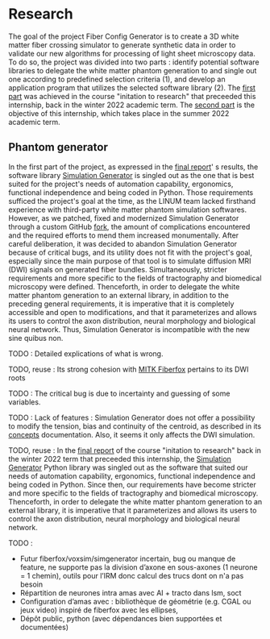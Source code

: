 # Research

The goal of the project Fiber Config Generator is to create a 3D white matter fiber crossing simulator to generate
synthetic data in order to validate our new algorithms for processing of light sheet microscopy data. To do so, the
project was divided into two parts : identify potential software libraries to delegate the white matter phantom
generation to and single out one according to predefined selection criteria (1), and develop an application program that
utilizes the selected software library (2).
The [first part](https://github.com/linum-uqam/inf6200-h2022-benoit-dubreuil/) was achieved in the course "initation to
research" that preceeded this internship, back in the winter 2022 academic term. The [second part](/README.md) is the
objective of this internship, which takes place in the summer 2022 academic term.


## Phantom generator

In the first part of the project, as expressed in
the [final report](https://github.com/linum-uqam/inf6200-h2022-benoit-dubreuil/blob/main/report/2022_inf6200_benoit_dubreuil.pdf)'
s results, the software library [Simulation Generator](https://github.com/AlexVCaron/voxsim) is singled out as the one
that is best suited for the project's needs of automation capability, ergonomics, functional independence and being
coded in Python. Those requirements sufficed the project's goal at the time, as the LINUM team lacked firsthand
experience with third-party white matter phantom simulation softwares. However, as we patched, fixed and modernized
Simulation Generator through a custom GitHub [fork](https://github.com/benoit-dubreuil/voxsim), the amount of
complications encountered and the required efforts to mend them increased monumentally. After careful deliberation, it
was decided to abandon Simulation Generator because of critical bugs, and its utility does not fit with the project's
goal, especially since the main purpose of that tool is to simulate diffusion MRI (DWI) signals on generated fiber
bundles. Simultaneously, stricter requirements and more specific to the fields of tractography and biomedical microscopy
were defined. Thenceforth, in order to delegate the white matter phantom generation to an external library, in addition
to the preceding general requirements, it is imperative that it is completely accessible and open to modifications, and
that it parameterizes and allows its users to control the axon distribution, neural morphology and biological neural
network. Thus, Simulation Generator is incompatible with the new sine quibus non.

TODO : Detailed explications of what is wrong.

TODO, reuse : Its strong cohesion with [MITK Fiberfox](https://docs.mitk.org/2018.04/org_mitk_views_fiberfoxview.html)
pertains to its DWI roots

TODO : The critical bug is due to incertainty and guessing of some variables.

TODO : Lack of features : Simulation Generator does not offer a possibility to modify the tension, bias and continuity
of the centroid, as described in
its [concepts](https://github.com/AlexVCaron/voxsim/blob/master/.cache/doc/concepts.rst) documentation. Also, it seems
it only affects the DWI simulation.

TODO, reuse :
In
the [final report](https://github.com/linum-uqam/inf6200-h2022-benoit-dubreuil/blob/main/report/2022_inf6200_benoit_dubreuil.pdf)
of the course "initation to research" back in the winter 2022 term that preceeded this internship,
the [Simulation Generator](https://github.com/AlexVCaron/voxsim) Python library was singled out as the software that
suited our needs of automation capability, ergonomics, functional independence and being coded in Python. Since then,
our requirements have become stricter and more specific to the fields of tractography and biomedical microscopy.
Thenceforth, in order to delegate the white matter phantom generation to an external library, it is imperative that it
parameterizes and allows its users to control the axon distribution, neural morphology and biological neural network.

TODO :

- Futur fiberfox/voxsim/simgenerator incertain, bug ou manque de feature, ne supporte pas la division d’axone en
  sous-axones (1 neurone = 1 chemin), outils pour l’IRM donc calcul des trucs dont on n'a pas besoin
- Répartition de neurones intra amas avec AI + tracto dans lsm, soct
- Configuration d’amas avec : bibliothèque de géométrie (e.g. CGAL ou jeux video) inspiré de fiberfox avec les ellipses,
- Dépôt public, python (avec dépendances bien supportées et documentées)
